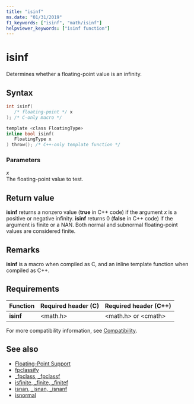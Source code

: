 ```yaml
---
title: "isinf"
ms.date: "01/31/2019"
f1_keywords: ["isinf", "math/isinf"]
helpviewer_keywords: ["isinf function"]
---
```

# isinf

Determines whether a floating-point value is an infinity.

## Syntax

```C
int isinf(
   /* floating-point */ x
); /* C-only macro */

template <class FloatingType>
inline bool isinf(
   FloatingType x
) throw(); /* C++-only template function */
```

### Parameters

*x*<br/>
The floating-point value to test.

## Return value

**isinf** returns a nonzero value  (**true** in C++ code) if the argument *x* is a positive or negative infinity. **isinf** returns 0 (**false** in C++ code) if the argument is finite or a NAN. Both normal and subnormal floating-point values are considered finite.

## Remarks

**isinf** is a macro when compiled as C, and an inline template function when compiled as C++.

## Requirements

|Function|Required header (C)|Required header (C++)|
|--------------|---------------------------|-------------------------------|
|**isinf**|\<math.h>|\<math.h> or \<cmath>|

For more compatibility information, see [Compatibility](../../c-runtime-library/compatibility.md).

## See also

- [Floating-Point Support](../../c-runtime-library/floating-point-support.md)
- [fpclassify](fpclassify.md)
- [_fpclass, _fpclassf](fpclass-fpclassf.md)
- [isfinite, _finite, _finitef](finite-finitef.md)
- [isnan, _isnan, _isnanf](isnan-isnan-isnanf.md)
- [isnormal](isnormal.md)
